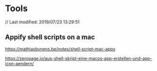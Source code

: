 # Tools

// Last modified: 2019/07/23 13:29:51

## Appify shell scripts on a mac

https://mathiasbynens.be/notes/shell-script-mac-apps

https://zeropage.io/aus-shell-skript-eine-macos-app-erstellen-und-app-icon-aendern/
